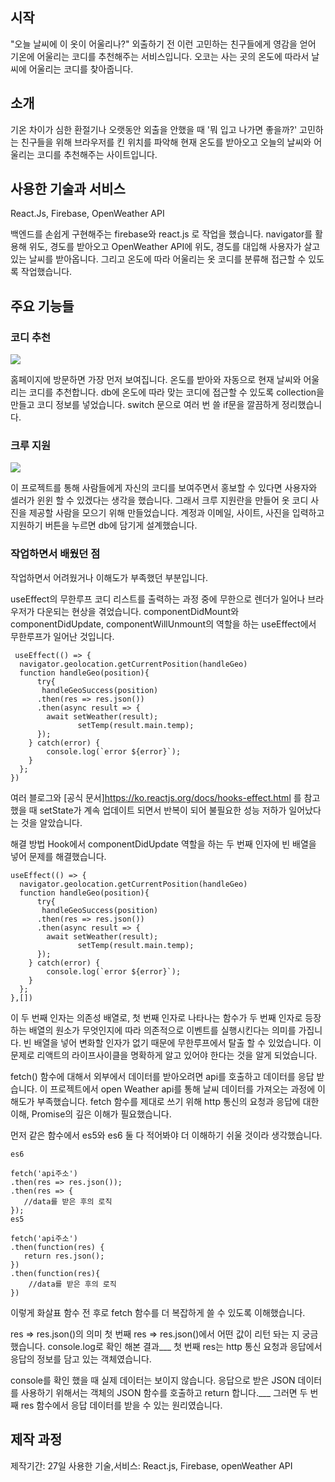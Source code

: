 ## 시작

"오늘 날씨에 이 옷이 어울리나?" 외출하기 전 이런 고민하는 친구들에게 영감을 얻어 기온에 어울리는 코디를 추천해주는 서비스입니다. 오코는 사는 곳의 온도에 따라서 날씨에 어울리는 코디를 찾아줍니다.


## 소개
기온 차이가 심한 환절기나 오랫동안 외출을 안했을 때 '뭐 입고 나가면 좋을까?' 고민하는 친구들을 위해
브라우저를 킨 위치를 파악해 현재 온도를 받아오고 오늘의 날씨와 어울리는 코디를 추천해주는 사이트입니다.

## 사용한 기술과 서비스
React.Js, Firebase, OpenWeather API

백엔드를 손쉽게 구현해주는 firebase와 react.js 로 작업을 했습니다. navigator를 활용해 위도, 경도를 받아오고 OpenWeather API에 위도, 경도를 대입해 사용자가 살고 있는 날씨를 받아옵니다.
그리고 온도에 따라 어울리는 옷 코디를 분류해 접근할 수 있도록 작업했습니다.

## 주요 기능들

### 코디 추천
![](https://images.velog.io/images/lamda/post/0fac7a41-fb9f-4ffa-a906-792814363dfe/%E1%84%89%E1%85%B3%E1%84%8F%E1%85%B3%E1%84%85%E1%85%B5%E1%86%AB%E1%84%89%E1%85%A3%E1%86%BA%202022-01-11%20%E1%84%8B%E1%85%A9%E1%84%92%E1%85%AE%204.26.32.png)

홈페이지에 방문하면 가장 먼저 보여집니다. 온도를 받아와 자동으로 현재 날씨와 어울리는 코디를 추천합니다. db에 온도에 따라 맞는 코디에 접근할 수 있도록 collection을 만들고 코디 정보를 넣었습니다. switch 문으로 여러 번 쓸 if문을 깔끔하게 정리했습니다.

### 크루 지원
![](https://images.velog.io/images/lamda/post/d411c45f-6e2c-4524-b917-ee823f09776b/%E1%84%89%E1%85%B3%E1%84%8F%E1%85%B3%E1%84%85%E1%85%B5%E1%86%AB%E1%84%89%E1%85%A3%E1%86%BA%202022-01-11%20%E1%84%8B%E1%85%A9%E1%84%92%E1%85%AE%204.26.54.png)

이 프로젝트를 통해 사람들에게 자신의 코디를 보여주면서 홍보할 수 있다면 사용자와 셀러가 윈윈 할 수 있겠다는 생각을 했습니다. 그래서 크루 지원란을 만들어 옷 코디 사진을 제공할 사람을 모으기 위해 만들었습니다. 계정과 이메일, 사이트, 사진을 입력하고 지원하기 버튼을 누르면 db에 담기게 설계했습니다.

### 작업하면서 배웠던 점
작업하면서 어려웠거나 이해도가 부족했던 부분입니다.

useEffect의 무한루프
코디 리스트를 출력하는 과정 중에 무한으로 렌더가 일어나 브라우저가 다운되는 현상을 겪었습니다. componentDidMount와 componentDidUpdate, componentWillUnmount의 역할을 하는 useEffect에서 무한루프가 일어난 것입니다.
```
 useEffect(() => {      
  navigator.geolocation.getCurrentPosition(handleGeo)
  function handleGeo(position){
      try{
       handleGeoSuccess(position)
      .then(res => res.json())
      .then(async result => {
        await setWeather(result);
               setTemp(result.main.temp);
      });
    } catch(error) {
        console.log(`error ${error}`);
    }
  };      
})
```
여러 블로그와 [공식 문서]https://ko.reactjs.org/docs/hooks-effect.html 를 참고했을 때 setState가 계속 업데이트 되면서 반복이 되어 불필요한 성능 저하가 일어났다는 것을 알았습니다.

해결 방법
Hook에서 componentDidUpdate 역할을 하는 두 번째 인자에 빈 배열을 넣어 문제를 해결했습니다.
```
useEffect(() => { 
  navigator.geolocation.getCurrentPosition(handleGeo)
  function handleGeo(position){
      try{
       handleGeoSuccess(position)
      .then(res => res.json())
      .then(async result => {
        await setWeather(result);
               setTemp(result.main.temp);
      });
    } catch(error) {
        console.log(`error ${error}`);
    }
  };      
},[])
```
이 두 번째 인자는 의존성 배열로, 첫 번째 인자로 나타나는 함수가 두 번째 인자로 등장하는 배열의 원소가 무엇인지에 따라 의존적으로 이벤트를 실행시킨다는 의미를 가집니다. 빈 배열을 넣어 변화할 인자가 없기 때문에 무한루프에서 탈출 할 수 있었습니다. 이 문제로 리액트의 라이프사이클을 명확하게 알고 있어야 한다는 것을 알게 되었습니다.

fetch() 함수에 대해서
외부에서 데이터를 받아오려면 api를 호출하고 데이터를 응답 받습니다. 이 프로젝트에서 open Weather api를 통해 날씨 데이터를 가져오는 과정에 이해도가 부족했습니다. fetch 함수를 제대로 쓰기 위해 http 통신의 요청과 응답에 대한 이해, Promise의 깊은 이해가 필요했습니다.

먼저 같은 함수에서 es5와 es6 둘 다 적어봐야 더 이해하기 쉬울 것이라 생각했습니다.
```
es6

fetch('api주소')
.then(res => res.json());
.then(res => {
   //data를 받은 후의 로직
});
es5

fetch('api주소')
.then(function(res) {
   return res.json();
})
.then(function(res){
    //data를 받은 후의 로직
})
```
이렇게 화살표 함수 전 후로 fetch 함수를 더 복잡하게 쓸 수 있도록 이해했습니다.

res => res.json()의 의미
첫 번째 res => res.json()에서 어떤 값이 리턴 돠는 지 궁금했습니다. console.log로 확인 해본 결과___ 첫 번째 res는 http 통신 요청과 응답에서 응답의 정보를 담고 있는 객체였습니다.

console를 확인 했을 때 실제 데이터는 보이지 않습니다. 응답으로 받은 JSON 데이터를 사용하기 위해서는 객체의 JSON 함수를 호출하고 return 합니다.___ 그러면 두 번째 res 함수에서 응답 데이터를 받을 수 있는 원리였습니다.

## 제작 과정
제작기간: 27일
사용한 기술,서비스: React.js, Firebase, openWeather API


